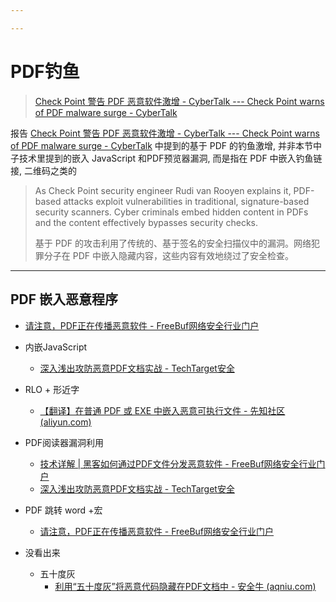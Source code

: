 ```yaml
---

---
```


# PDF钓鱼

> [Check Point 警告 PDF 恶意软件激增 - CyberTalk --- Check Point warns of PDF malware surge - CyberTalk](https://www.cybertalk.org/2024/06/03/check-point-warns-of-pdf-malware-surge/)

报告 [Check Point 警告 PDF 恶意软件激增 - CyberTalk --- Check Point warns of PDF malware surge - CyberTalk](https://www.cybertalk.org/2024/06/03/check-point-warns-of-pdf-malware-surge/)  中提到的基于 PDF 的钓鱼激增, 并非本节中子技术里提到的嵌入 JavaScript 和PDF预览器漏洞, 而是指在 PDF 中嵌入钓鱼链接, 二维码之类的

> As Check Point security engineer Rudi van Rooyen explains it, PDF-based attacks exploit vulnerabilities in traditional, signature-based security scanners. Cyber criminals embed hidden content in PDFs and the content effectively bypasses security checks.
>
> 基于 PDF 的攻击利用了传统的、基于签名的安全扫描仪中的漏洞。网络犯罪分子在 PDF 中嵌入隐藏内容，这些内容有效地绕过了安全检查。

---

## PDF 嵌入恶意程序

- [请注意，PDF正在传播恶意软件 - FreeBuf网络安全行业门户](https://www.freebuf.com/news/333958.html)

  

- 内嵌JavaScript

  - [深入浅出攻防恶意PDF文档实战 - TechTarget安全](https://searchsecurity.techtarget.com.cn/11-18726/)

- RLO + 形近字

  - [【翻译】在普通 PDF 或 EXE 中嵌入恶意可执行文件 - 先知社区 (aliyun.com)](https://xz.aliyun.com/t/14398?time__1311=mqmx9Q0QW4nmD%2FD0Dx2DUEt8DCYmIh3qqx&alichlgref=https%3A%2F%2Fwww.google.com%2F)

- PDF阅读器漏洞利用

  - [技术详解 | 黑客如何通过PDF文件分发恶意软件 - FreeBuf网络安全行业门户](https://www.freebuf.com/articles/network/394052.html)
  - [深入浅出攻防恶意PDF文档实战 - TechTarget安全](https://searchsecurity.techtarget.com.cn/11-18726/)

- PDF 跳转 word +宏

  - [请注意，PDF正在传播恶意软件 - FreeBuf网络安全行业门户](https://www.freebuf.com/news/333958.html)

- 没看出来

  - 五十度灰
    - [利用“五十度灰”将恶意代码隐藏在PDF文档中 - 安全牛 (aqniu.com)](https://www.aqniu.com/threat-alert/6777.html)























